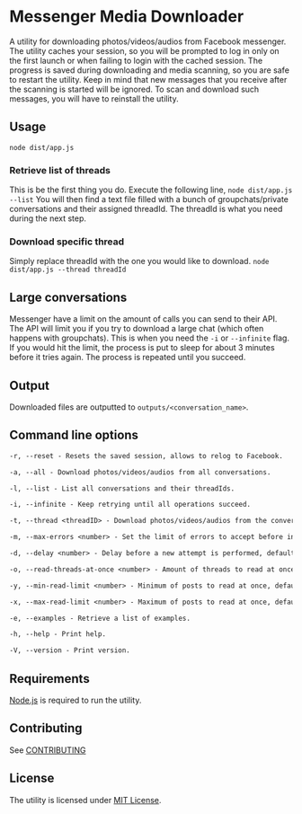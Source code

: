 # Messenger Media Downloader

A utility for downloading photos/videos/audios from Facebook messenger.
The utility caches your session, so you will be prompted to log in only on the first launch or when failing to login with the cached session.
The progress is saved during downloading and media scanning, so you are safe to restart the utility.
Keep in mind that new messages that you receive after the scanning is started will be ignored.
To scan and download such messages, you will have to reinstall the utility.

## Usage

`node dist/app.js`

### Retrieve list of threads

This is be the first thing you do.
Execute the following line, `node dist/app.js --list`
You will then find a text file filled with a bunch of groupchats/private conversations and their assigned threadId.
The threadId is what you need during the next step.

### Download specific thread

Simply replace threadId with the one you would like to download.
`node dist/app.js --thread threadId`

## Large conversations

Messenger have a limit on the amount of calls you can send to their API.
The API will limit you if you try to download a large chat (which often happens with groupchats).
This is when you need the `-i` or `--infinite` flag. If you would hit the limit, the process is put to sleep
for about 3 minutes before it tries again. The process is repeated until you succeed.

## Output

Downloaded files are outputted to `outputs/<conversation_name>`.

## Command line options

```txt
-r, --reset - Resets the saved session, allows to relog to Facebook.

-a, --all - Download photos/videos/audios from all conversations.

-l, --list - List all conversations and their threadIds.

-i, --infinite - Keep retrying until all operations succeed.

-t, --thread <threadID> - Download photos/videos/audios from the conversation with given threadID.

-m, --max-errors <number> - Set the limit of errors to accept before interrupting, default is 3.

-d, --delay <number> - Delay before a new attempt is performed, default is 3.

-o, --read-threads-at-once <number> - Amount of threads to read at once, default is 30.

-y, --min-read-limit <number> - Minimum of posts to read at once, default is 250.

-x, --max-read-limit <number> - Maximum of posts to read at once, default is 500.

-e, --examples - Retrieve a list of examples.

-h, --help - Print help.

-V, --version - Print version.
```

## Requirements

[Node.js](https://nodejs.org/) is required to run the utility.

## Contributing

See [CONTRIBUTING](CONTRIBUTING.md)

## License

The utility is licensed under [MIT License](./LICENSE).
